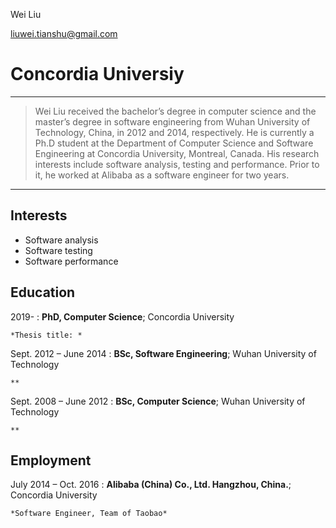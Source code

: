 Wei Liu

liuwei.tianshu@gmail.com

Concordia Universiy
============

----

>  Wei Liu received the bachelor’s degree in computer science and the master’s degree in software engineering from Wuhan University of Technology, China, in 2012 and 2014, 
>  respectively. He is currently a Ph.D student at the Department of Computer Science and Software Engineering at Concordia University, Montreal, Canada. His research interests 
>  include software analysis, testing and performance. Prior to it, he worked at Alibaba as a software engineer for two years.

----


Interests
---------

* Software analysis
* Software testing
* Software performance


Education
---------

2019- 
:   **PhD, Computer Science**; Concordia University

    *Thesis title: *

Sept. 2012 – June 2014
:   **BSc, Software Engineering**; Wuhan University of Technology

    **
    
Sept. 2008 – June 2012
:   **BSc, Computer Science**; Wuhan University of Technology

    **


Employment
---------
July 2014 – Oct. 2016
:   **Alibaba (China) Co., Ltd. Hangzhou, China.**; Concordia University

    *Software Engineer, Team of Taobao*
